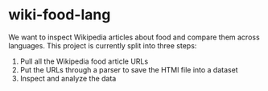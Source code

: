 # wiki-food-lang

We want to inspect Wikipedia articles about food and compare them across languages. This project is currently split into three steps:
1. Pull all the Wikipedia food article URLs 
2. Put the URLs through a parser to save the HTMl file into a dataset
3. Inspect and analyze the data
